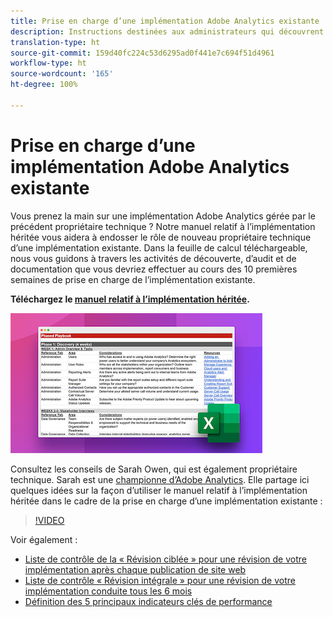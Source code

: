 ```yaml
---
title: Prise en charge d’une implémentation Adobe Analytics existante
description: Instructions destinées aux administrateurs qui découvrent une implémentation Adobe Analytics existante.
translation-type: ht
source-git-commit: 159d40fc224c53d6295ad0f441e7c694f51d4961
workflow-type: ht
source-wordcount: '165'
ht-degree: 100%

---
```



# Prise en charge d’une implémentation Adobe Analytics existante

Vous prenez la main sur une implémentation Adobe Analytics gérée par le précédent propriétaire technique ? Notre manuel relatif à l’implémentation héritée vous aidera à endosser le rôle de nouveau propriétaire technique d’une implémentation existante. Dans la feuille de calcul téléchargeable, nous vous guidons à travers les activités de découverte, d’audit et de documentation que vous devriez effectuer au cours des 10 premières semaines de prise en charge de l’implémentation existante.

**Téléchargez le [manuel relatif à l’implémentation héritée](assets/adobe_analytics_inherited_implementation_playbook.xlsx).**

![Manuel](assets/inherited-impl-playbook.png)

Consultez les conseils de Sarah Owen, qui est également propriétaire technique. Sarah est une [championne d’Adobe Analytics](https://blog.adobe.com/en/publish/2020/10/27/adobe-analytics-champion-program.html#gs.ldf97p). Elle partage ici quelques idées sur la façon d’utiliser le manuel relatif à l’implémentation héritée dans le cadre de la prise en charge d’une implémentation existante :

>[!VIDEO](https://video.tv.adobe.com/v/327314/?quality=12&learn=on&captions=fre_fr)

Voir également :

* [Liste de contrôle de la « Révision ciblée » pour une révision de votre implémentation après chaque publication de site web](/help/implement/review/focused-review.md)
* [Liste de contrôle « Révision intégrale » pour une révision de votre implémentation conduite tous les 6 mois](/help/implement/review/full-review.md)
* [Définition des 5 principaux indicateurs clés de performance](/help/implement/review/define-kpis.md)
